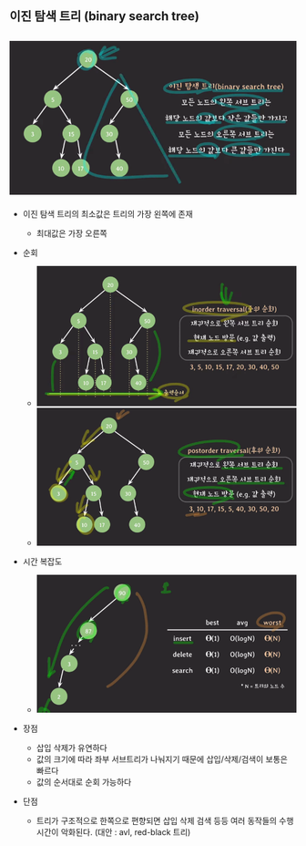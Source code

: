 ## 이진 탐색 트리 (binary search tree)
![img_33.png](img_33.png)
---
- 이진 탐색 트리의 최소값은 트리의 가장 왼쪽에 존재
  - 최대값은 가장 오른쪽
- 순회
  - ![img_35.png](img_35.png)
  - ![img_36.png](img_36.png)

- 시간 복잡도
  - ![img_37.png](img_37.png)
- 장점
  - 삽입 삭제가 유연하다
  - 값의 크기에 따라 좌부 서브트리가 나눠지기 때문에 삽입/삭제/검색이 보통은 빠르다
  - 값의 순서대로 순회 가능하다
- 단점
  - 트리가 구조적으로 한쪽으로 편향되면 삽입 삭제 검색 등등 여러 동작들의 수행 시간이 악화된다. (대안 : avl, red-black 트리)